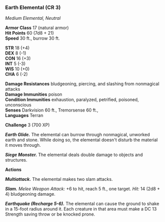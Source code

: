 ### Earth Elemental (CR 3)
*Medium Elemental, Neutral*

**Armor Class** 17 (natural armor)  
**Hit Points** 60 (7d8 + 21)  
**Speed** 30 ft., burrow 30 ft.

**STR** 18 (+4)  
**DEX** 8 (-1)  
**CON** 16 (+3)  
**INT** 5 (-3)  
**WIS** 10 (+0)  
**CHA** 6 (-2)

**Damage Resistances** bludgeoning, piercing, and slashing from nonmagical attacks  
**Damage Immunities** poison  
**Condition Immunities** exhaustion, paralyzed, petrified, poisoned, unconscious  
**Senses** Darkvision 60 ft., Tremorsense 60 ft.,  
**Languages** Terran

**Challenge** 3 (700 XP)

***Earth Glide.*** The elemental can burrow through nonmagical, unworked earth and stone. While doing so, the elemental doesn't disturb the material it moves through.

***Siege Monster.*** The elemental deals double damage to objects and structures.

**Actions**

***Multiattack.*** The elemental makes two slam attacks.

***Slam.*** *Melee Weapon Attack:* +6 to hit, reach 5 ft., one target. *Hit:* 14 (2d8 + 4) bludgeoning damage.

***Earthquake (Recharge 5-6).*** The elemental can cause the ground to shake in a 15-foot radius around it. Each creature in that area must make a DC 13 Strength saving throw or be knocked prone.
